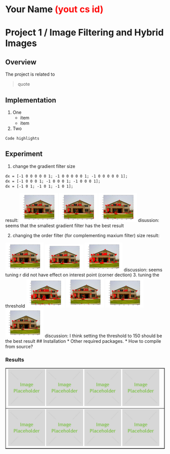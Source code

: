 # Your Name <span style="color:red">(yout cs id)</span>

# Project 1 / Image Filtering and Hybrid Images

## Overview
The project is related to 
> quote


## Implementation
1. One
	* item
	* item
2. Two

```
Code highlights
```
## Experiment
1. change the gradient filter size
```
dx = [-1 0 0 0 0 0 1; -1 0 0 0 0 0 1; -1 0 0 0 0 0 1];
dx = [-1 0 0 0 1; -1 0 0 0 1; -1 0 0 0 1];
dx = [-1 0 1; -1 0 1; -1 0 1];
```
result:
<img src="./tune gradient filter/little.jpg" width="24%"/>
<img src="./tune gradient filter/medium.jpg" width="24%"/>
<img src="./tune gradient filter/large.jpg" width="24%"/>
disussion: seems that the smallest gradient filter has the best result

2. changing the order filter (for complementing maxium filter) size
result:
<img src="./tune r/little.jpg" width="24%"/>
<img src="./tune r/r=4.jpg" width="24%"/>
<img src="./tune r/r=6.jpg" width="24%"/>
discussion: seems tuning r did not have effect on interest point (corner dection)
3. tuning the threshold
<img src="./tune threshold/100.jpg" width="24%"/>
<img src="./tune threshold/150.jpg" width="24%"/>
<img src="./tune threshold/200.jpg" width="24%"/>
<img src="./tune threshold/300.jpg" width="24%"/>
discussion: I think setting the threshold to 150 should be the best result
## Installation
* Other required packages.
* How to compile from source?

### Results

<table border=1>
<tr>
<td>
<img src="placeholder.jpg" width="24%"/>
<img src="placeholder.jpg"  width="24%"/>
<img src="placeholder.jpg" width="24%"/>
<img src="placeholder.jpg" width="24%"/>
</td>
</tr>

<tr>
<td>
<img src="placeholder.jpg" width="24%"/>
<img src="placeholder.jpg"  width="24%"/>
<img src="placeholder.jpg" width="24%"/>
<img src="placeholder.jpg" width="24%"/>
</td>
</tr>

</table>

